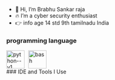 - 👋 Hi, I’m Brabhu Sankar raja
- 🔥 I’m a cyber security enthusiast
- 👉 info age 14 std 9th tamilnadu India 
### programming language 
<div style="display: flex;">
  <img width="48" height="48" src="https://img.icons8.com/color/48/python--v1.png" alt="python--v1" style="margin-right: 10px;">
  <img width="48" height="48" src="https://img.icons8.com/color/48/bash.png" alt="bash" style="margin-right: 10px;"> </div>
### IDE and Tools I Use
